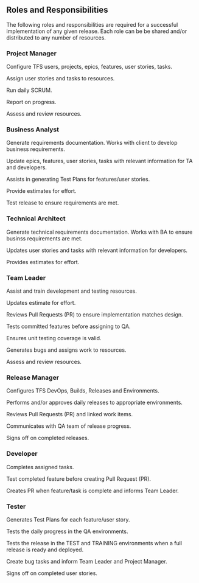 ## Roles and Responsibilities
The following roles and responsibilities are required for a successful implementation of any given release.
Each role can be be shared and/or distributed to any number of resources.

### Project Manager
Configure TFS users, projects, epics, features, user stories, tasks.

Assign user stories and tasks to resources.

Run daily SCRUM.

Report on progress.

Assess and review resources.

### Business Analyst
Generate requirements documentation.  Works with client to develop business requirements.

Update epics, features, user stories, tasks with relevant information for TA and developers.

Assists in generating Test Plans for features/user stories.

Provide estimates for effort.

Test release to ensure requirements are met.

### Technical Architect
Generate technical requirements documentation.  Works with BA to ensure businss requirements are met.

Updates user stories and tasks with relevant information for developers.

Provides estimates for effort.

### Team Leader
Assist and train development and testing resources.

Updates estimate for effort.

Reviews Pull Requests (PR) to ensure implementation matches design.

Tests committed features before assigning to QA.

Ensures unit testing coverage is valid.

Generates bugs and assigns work to resources.

Assess and review resources.

### Release Manager
Configures TFS DevOps, Builds, Releases and Environments.

Performs and/or approves daily releases to appropriate environments.

Reviews Pull Requests (PR) and linked work items.

Communicates with QA team of release progress.

Signs off on completed releases.

### Developer
Completes assigned tasks.

Test completed feature before creating Pull Request (PR).

Creates PR when feature/task is complete and informs Team Leader.

### Tester
Generates Test Plans for each feature/user story.

Tests the daily progress in the QA environments.

Tests the release in the TEST and TRAINING environments when a full release is ready and deployed.

Create bug tasks and inform Team Leader and Project Manager.

Signs off on completed user stories.